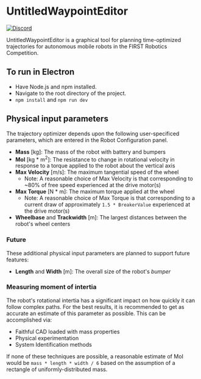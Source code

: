 # UntitledWaypointEditor

[![Discord](https://img.shields.io/discord/975739302933856277?color=%23738ADB&label=Join%20our%20Discord&logo=discord&logoColor=white)](https://discord.gg/ad2EEZZwsS)

UntitledWaypointEditor is a graphical tool for planning time-optimized trajectories for autonomous mobile robots in the FIRST Robotics Competition.

## To run in Electron
 - Have Node.js and npm installed.
 - Navigate to the root directory of the project.
 - `npm install` and `npm run dev`

## Physical input parameters
The trajectory optimizer depends upon the following user-specificed parameters, which are entered in the Robot Configuration panel.
 - **Mass** [kg]: The mass of the robot with battery and bumpers
 - **MoI** [kg * m<sup>2</sup>]: The resistance to change in rotational velocity in response to a torque applied to the robot about the vertical axis
 - **Max Velocity** [m/s]: The maximum tangential speed of the wheel
    - Note: A reasonable choice of Max Velocity is that corresponding to ~80% of free speed experienced at the drive motor(s)
 - **Max Torque** [N * m]: The maximum torque applied at the wheel
    - Note: A reasonable choice of Max Torque is that corresponding to a current draw of approximately `1.5 * BreakerValue` experienced at the drive motor(s)
 - **Wheelbase** and **Trackwidth** [m]: The largest distances between the robot's wheel centers

### Future
These additional physical input parameters are planned to support future features:
 - **Length** and **Width** [m]: The overall size of the robot's *bumper*

### Measuring moment of intertia
The robot's rotational intertia has a significant impact on how quickly it can follow complex paths. For the best results, it is recommended to get as accurate an estimate of this parameter as possible. This can be accomplished via:
 - Faithful CAD loaded with mass properties
 - Physical experimentation
 - System Identification methods
 
 If none of these techniques are possible, a reasonable estimate of MoI would be `mass * length * width / 6` based on the assumption of a rectangle of uniformly-distributed mass.
